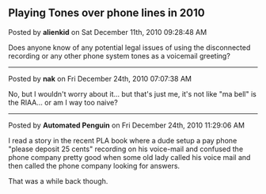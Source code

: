 ## Playing Tones over phone lines in 2010
Posted by **alienkid** on Sat December 11th, 2010 09:28:48 AM

Does anyone know of any potential legal issues of using the disconnected
recording or any other phone system tones as a voicemail greeting?

--------------------------------------------------------------------------------

Posted by **nak** on Fri December 24th, 2010 07:07:38 AM

No, but I wouldn't worry about it... but that's just me, it's not like "ma bell"
is the RIAA... or am I way too naive?

--------------------------------------------------------------------------------

Posted by **Automated Penguin** on Fri December 24th, 2010 11:29:06 AM

I read a story in the recent PLA book where a dude setup a pay phone "please
deposit 25 cents" recording on his voice-mail and confused the phone company
pretty good when some old lady called his voice mail and then called the phone
company looking for answers.

That was a while back though.
